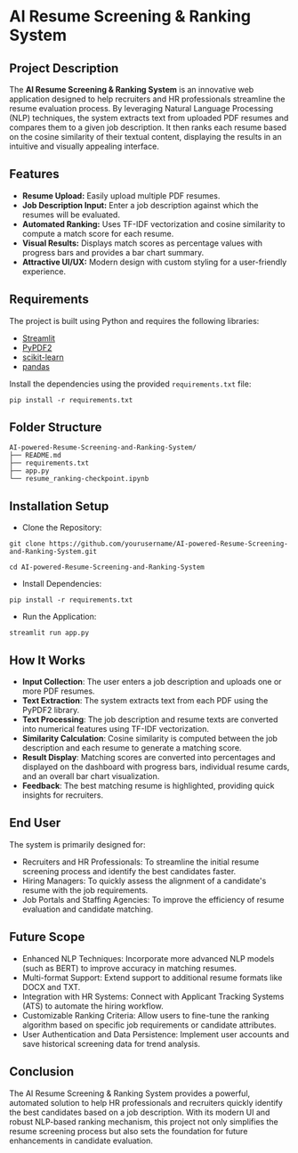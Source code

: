 
# AI Resume Screening & Ranking System

## Project Description
The **AI Resume Screening & Ranking System** is an innovative web application designed to help recruiters and HR professionals streamline the resume evaluation process. By leveraging Natural Language Processing (NLP) techniques, the system extracts text from uploaded PDF resumes and compares them to a given job description. It then ranks each resume based on the cosine similarity of their textual content, displaying the results in an intuitive and visually appealing interface.

## Features
- **Resume Upload:** Easily upload multiple PDF resumes.
- **Job Description Input:** Enter a job description against which the resumes will be evaluated.
- **Automated Ranking:** Uses TF-IDF vectorization and cosine similarity to compute a match score for each resume.
- **Visual Results:** Displays match scores as percentage values with progress bars and provides a bar chart summary.
- **Attractive UI/UX:** Modern design with custom styling for a user-friendly experience.

## Requirements
The project is built using Python and requires the following libraries:
- [Streamlit](https://streamlit.io/)
- [PyPDF2](https://pypi.org/project/PyPDF2/)
- [scikit-learn](https://scikit-learn.org/stable/)
- [pandas](https://pandas.pydata.org/)

Install the dependencies using the provided `requirements.txt` file:

```
pip install -r requirements.txt

```

## Folder Structure

```
AI-powered-Resume-Screening-and-Ranking-System/
├── README.md                     
├── requirements.txt               
├── app.py                        
└── resume_ranking-checkpoint.ipynb
```
## Installation Setup

- Clone the Repository:
```
git clone https://github.com/yourusername/AI-powered-Resume-Screening-and-Ranking-System.git

cd AI-powered-Resume-Screening-and-Ranking-System
```

- Install Dependencies:
```
pip install -r requirements.txt
```

- Run the Application:
```
streamlit run app.py
```

## How It Works
- **Input Collection**: The user enters a job description and uploads one or more PDF resumes.
- **Text Extraction**: The system extracts text from each PDF using the PyPDF2 library.
- **Text Processing**: The job description and resume texts are converted into numerical features using TF-IDF vectorization.
- **Similarity Calculation**: Cosine similarity is computed between the job description and each resume to generate a matching score.
- **Result Display**: Matching scores are converted into percentages and displayed on the dashboard with progress bars, individual resume cards, and an overall bar chart visualization.
- **Feedback**: The best matching resume is highlighted, providing quick insights for recruiters.

## End User
The system is primarily designed for:

- Recruiters and HR Professionals: To streamline the initial resume screening process and identify the best candidates faster.
- Hiring Managers: To quickly assess the alignment of a candidate's resume with the job requirements.
- Job Portals and Staffing Agencies: To improve the efficiency of resume evaluation and candidate matching.

## Future Scope

- Enhanced NLP Techniques: Incorporate more advanced NLP models (such as BERT) to improve accuracy in matching resumes.
- Multi-format Support: Extend support to additional resume formats like DOCX and TXT.
- Integration with HR Systems: Connect with Applicant Tracking Systems (ATS) to automate the hiring workflow.
- Customizable Ranking Criteria: Allow users to fine-tune the ranking algorithm based on specific job requirements or candidate attributes.
- User Authentication and Data Persistence: Implement user accounts and save historical screening data for trend analysis.

## Conclusion

The AI Resume Screening & Ranking System provides a powerful, automated solution to help HR professionals and recruiters quickly identify the best candidates based on a job description. With its modern UI and robust NLP-based ranking mechanism, this project not only simplifies the resume screening process but also sets the foundation for future enhancements in candidate evaluation.
